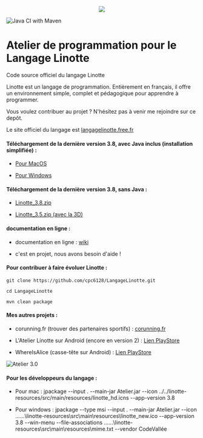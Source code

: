 <p align="center">
  <img src="http://langagelinotte.free.fr/github/entete2.png">
</p>

![Java CI with Maven](https://github.com/cpc6128/LangageLinotte/workflows/Java%20CI%20with%20Maven/badge.svg)

# Atelier de programmation pour le Langage Linotte

Code source officiel du langage Linotte

Linotte est un langage de programmation. 
Entièrement en français, il offre un environnement simple, complet et pédagogique pour apprendre à programmer. 

Vous voulez contribuer au projet ? N'hésitez pas à venir me rejoindre sur ce depôt.

Le site officiel du langage est <a href="http://langagelinotte.free.fr">langagelinotte.free.fr</a>

#### Téléchargement de la dernière version 3.8, avec Java inclus (installation simplifiée) :

- <a href="https://github.com/cpc6128/LangageLinotte/releases/download/v3.8/AtelierLinotte-3.8.dmg">Pour MacOS</a>

- <a href="https://github.com/cpc6128/LangageLinotte/releases/download/v3.8/AtelierLinotte-3.8.msi">Pour Windows</a>

#### Téléchargement de la dernière version 3.8, sans Java :

- <a href="https://github.com/cpc6128/LangageLinotte/releases/download/v3.8/Linotte_3.8-2021-03-17-16-16.zip">Linotte_3.8.zip</a>

- <a href="https://github.com/cpc6128/LangageLinotte/releases/download/v3.5/Linotte_3.5-2020-11-18-15-10.zip">Linotte_3.5.zip (avec la 3D)</a>

#### documentation en ligne :

- documentation en ligne : <a href="https://github.com/cpc6128/LangageLinotte/wiki">wiki</a>

- c'est en projet, nous avons besoin d'aide ! 

#### Pour contribuer à faire évoluer Linotte :
 `git clone https://github.com/cpc6128/LangageLinotte.git`
 
 `cd LangageLinotte`
 
 `mvn clean package`
 
#### Mes autres projets :

- corunning.fr (trouver des partenaires sportifs) : <a href="https://www.corunning.fr">corunning.fr</a>

- L'Atelier Linotte sur Android (encore en version 2) : <a href="https://play.google.com/store/apps/details?id=fr.codevallee.langagelinotte.atelierlinotte">Lien PlayStore</a>

- WhereIsAlice (casse-tête sur Android) : <a href="https://play.google.com/store/apps/details?id=fr.codevallee.whereisalice">Lien PlayStore</a>

![Atelier 3.0](http://langagelinotte.free.fr/github/atelier-dracula2.png)

#### Pour les développeurs du langage :

- Pour mac :
 jpackage --input . --main-jar Atelier.jar  --icon ../../linotte-resources/src/main/resources/linotte_hd.icns --app-version 3.8

- Pour windows :
 jpackage --type msi --input . --main-jar Atelier.jar --icon ..\..\..\linotte-resources\src\main\resources\linotte_new.ico --app-version 3.8 --win-menu --file-associations ..\..\..\linotte-resources\src\main\resources\mime.txt --vendor CodeVallée
